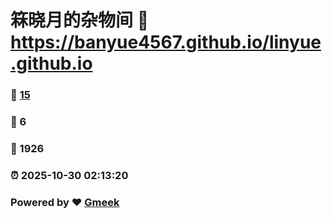 # 箖晓月的杂物间 :link: https://banyue4567.github.io/linyue.github.io 
### :page_facing_up: [15](https://banyue4567.github.io/linyue.github.io/tag.html) 
### :speech_balloon: 6 
### :hibiscus: 1926 
### :alarm_clock: 2025-10-30 02:13:20 
### Powered by :heart: [Gmeek](https://github.com/Meekdai/Gmeek)
